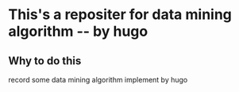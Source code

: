 # This's a repositer for data mining algorithm -- by hugo


## Why to do this

record some data mining algorithm implement by hugo

